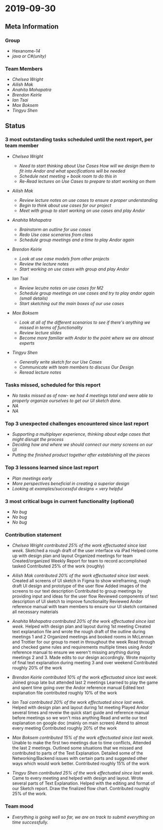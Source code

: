 # 2019-09-30

## Meta Information

### Group

 * Hexanome-*14*
 * *java or C#(unity)*

### Team Members

 * *Chelsea Wright*
 * *Ailish Mak*
 * *Anahita Mohapatra*
 * *Brendon Keirle*
 * *Ian Tsai*
 * *Max Boksem*
 * *Tingyu Shen*


## Status

### 3 most outstanding tasks scheduled until the next report, per team member

 * *Chelsea Wright*
   * *Need to start thinking about Use Cases 
           How will we design them to fit into Andor and what specifications will be needed*
   * *Schedule next meeting + book room to do this in*
   * *Re-Read lectures on Use Cases to prepare to start working on them*
 
 * *Ailish Mak*
   * *Review lecture notes on use cases to ensure a proper understanding*
   * *Begin to think about use cases for our project*
   * *Meet with group to start working on use cases and play Andor*
 
 * *Anahita Mohapatra*
   * *Brainstorm an outline for use cases*
   * *Redo Use case scenarios from class*
   * *Schedule group meetings and a time to play Andor again*
   
 * *Brendon Keirle*
   * *Look at use case models from other projects*
   * *Review the lecture notes*
   * *Start working on use cases with group and play Andor*
   
 * *Ian Tsai*
   * *Review lecutre notes on use cases for M2*
   * *Schedule group meetings on use cases and try to play andor again (small details)*
   * *Start sketching out the main boxes of our use cases*
   
 * *Max Boksem*
   * *Look at all of the different scenarios to see if there's anything we missed in terms of functionality*
   * *Review lecture slides*
   * *Become more familiar with Andor to the point where we are almost experts*
 
 * *Tingyu Shen*
   * *Generally write sketch for our Use Cases*
   * *Communicate with team members to discuss Our Design*
   * *Reread lecture notes*
 
 
### Tasks missed, scheduled for this report

 * *No tasks missed as of now- we had 4 meetings total and were able to properly organize ourselves to get our UI sketch done.*
 * *NA*
 * *NA*

### Top 3 unexpected challenges encountered since last report

 * *Supporting a multiplayer experience, thinking about edge cases that might disrupt the process*
 * *Deciding how and where we should connect our many screens on our UI*
 * *Putting the finished product together after establishing all the pieces*

### Top 3 lessons learned since last report

 * *Plan meetings early*
 * *More perspectives beneficial in creating a superior design*
 * *Looking at examples/successful designs = very helpful*

### 3 most critical bugs in current functionality (optional)

 * *No bug*
 * *No bug*
 * *No bug*
 
### Contribution statement

 * *Chelsea Wright contributed 25% of the work effectuated since last week.*
     Sketched a rough draft of the user interface via iPad
     Helped come up with design plan and layout 
     Organized meetings for team 
     Created/organized Weekly Report for team to record accomplished tasked
     Contributed 25% of the work (roughly)
 * *Ailish Mak contributed 20% of the work effectuated since last week.*
    Created all screens of UI sketch in Figma to show wireframing, rough draft UI design and prototype of the user flow
    Added images of the screens to our text description
    Contributed to group meetings by providing input and ideas for the user flow
    Reviewed components of text description of UI sketch to improve functionality 
    Reviewed Andor reference manual with team members to ensure our UI sketch contained all necessary materials
     
 * *Anahita Mohapatra contributed 20% of the work effectuated since last week.*
     Helped with design plan and layout during 1st meeting
     Created text explanation file and wrote the rough draft of the outline during meetings 1 and 2
     Organized meetings and booked rooms in McLennan and Trottier for our group to meet in throughout the week
     Read through and checked game rules and requirements multiple times using Andor reference manual to ensure we weren't    missing anything during meetings 2 and 3. Made edits to our design accordingly. 
     Wrote majority of final text explanation during meeting 3 and over weekend
     Contributed roughly 20% of the work
 * *Brendon Keirle contributed 10% of the work effectuated since last week.*
    Joined group late but attended last 2 meetings
    Learned to play the game and spent time going over the Andor reference manual
    Edited text explanation file
    contributed roughly 10% of the work
 * *Ian Tsai contributed 20% of the work effectuated since last week.*
     Helped with design plan and layout during 1st meeting
     Played Andor several times and reveiw the quick start guide and reference manual before meetings so we won't miss  anything
     Read and write our text explanation on google doc (mainly on main screen)
     Attend to almost every meeting
     Contributed roughly 20% of the work
 * *Max Boksem  contributed 15% of the work effectuated since last week.*
     Unable to make the first two meetings due to time conflicts, Attended the last 2 meetings.
     Outlined some situations that we missed and contributed to parts of the Text Explanation.
     Detailed some of the Networking/Backend issues with certain parts and suggested other ways which would work better.
     Contributed roughly 15% of the work
 * *Tingyu Shen  contributed 25% of the work effectuated since last week.*
     Came to every meeting and helped with design and layout.
     Wrote several parts of Text Explanation.
     Helped with the editing and format of our Sketch report.
     Draw the finalized flow chart.
     Contributed roughly 25% of the work.


### Team mood

 * *Everything is going well so far, we are on track to submit everything on time successfully.*
